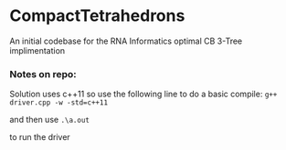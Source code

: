 # CompactTetrahedrons
An initial codebase for the RNA Informatics optimal CB 3-Tree implimentation

### Notes on repo:

Solution uses c++11 so use the following line to do a basic compile:
`g++ driver.cpp -w -std=c++11`

and then use 
`.\a.out`

to run the driver
